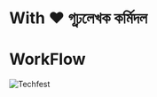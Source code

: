 # With ❤️ গূঢ়লেখক কর্মিদল

# WorkFlow 
![Techfest](https://github.com/TechFiesta2024/arrakis/assets/50258639/cede1229-014a-4d4e-af5d-28b0f9b46129)
